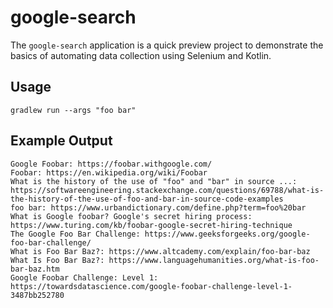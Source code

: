 # google-search
The `google-search` application is a quick preview project to demonstrate the basics of automating data collection using Selenium and Kotlin.

## Usage

```
gradlew run --args "foo bar"
```

## Example Output

```
Google Foobar: https://foobar.withgoogle.com/
Foobar: https://en.wikipedia.org/wiki/Foobar
What is the history of the use of "foo" and "bar" in source ...: https://softwareengineering.stackexchange.com/questions/69788/what-is-the-history-of-the-use-of-foo-and-bar-in-source-code-examples
foo bar: https://www.urbandictionary.com/define.php?term=foo%20bar
What is Google foobar? Google's secret hiring process: https://www.turing.com/kb/foobar-google-secret-hiring-technique
The Google Foo Bar Challenge: https://www.geeksforgeeks.org/google-foo-bar-challenge/
What is Foo Bar Baz?: https://www.altcademy.com/explain/foo-bar-baz
What Is Foo Bar Baz?: https://www.languagehumanities.org/what-is-foo-bar-baz.htm
Google Foobar Challenge: Level 1: https://towardsdatascience.com/google-foobar-challenge-level-1-3487bb252780
```
